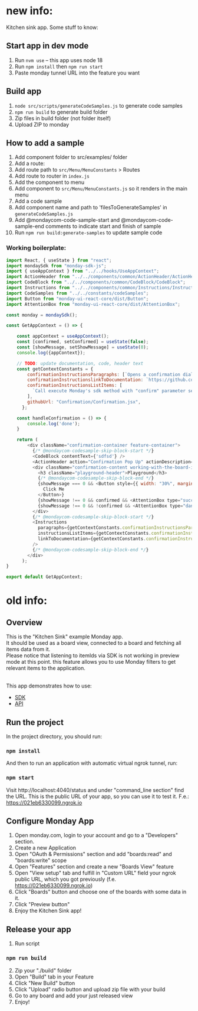 # new info: 
Kitchen sink app. Some stuff to know: 

## Start app in dev mode

1. Run `nvm use` – this app uses node 18
2. Run `npm install` then `npm run start`
3. Paste monday tunnel URL into the feature you want

## Build app

1. `node src/scripts/generateCodeSamples.js` to generate code samples
2. `npm run build` to generate build folder
3. Zip files in build folder (not folder itself)
4. Upload ZIP to monday

## How to add a sample

1. Add component folder to src/examples/ folder
2. Add a route:
  1. Add route path to `src/Menu/MenuConstants` > Routes
  2. Add route to router in `index.js`
3. Add the component to menu
  1. Add component to `src/Menu/MenuConstants.js` so it renders in the main menu
4. Add a code sample
  1. Add component name and path to 'filesToGenerateSamples' in `generateCodeSamples.js`
  2. Add @mondaycom-code-sample-start and @mondaycom-code-sample-end comments to indicate start and finish of sample
  3. Run `npm run build:generate-samples` to update sample code

### Working boilerplate:
```js
import React, { useState } from "react";
import mondaySdk from "monday-sdk-js";
import { useAppContext } from "../../hooks/UseAppContext";
import ActionHeader from "../../components/common/ActionHeader/ActionHeader";
import CodeBlock from "../../components/common/CodeBlock/CodeBlock";
import Instructions from "../../components/common/Instructions/Instructions";
import CodeSamples from "../../constants/codeSamples";
import Button from "monday-ui-react-core/dist/Button";
import AttentionBox from "monday-ui-react-core/dist/AttentionBox";

const monday = mondaySdk();

const GetAppContext = () => {

    const appContext = useAppContext();
    const [confirmed, setConfirmed] = useState(false);
    const [showMessage, setShowMessage] = useState(0);
    console.log({appContext});

    // TODO: update documentation, code, header text
    const getContextConstants = {
        confirmationInstructionsParagraphs: [`Opens a confirmation dialog to the user type 'confirm'`],
        confirmationInstructionslinkToDocumentation: `https://github.com/mondaycom/monday-sdk-js#mondayexecutetype-params`,
        confirmationInstructionsListItems: [
          `Call execute Monday's sdk method with "confirm" parameter sending the message content, buttons text.`,
        ],
        githubUrl: "Confirmation/Confirmation.jsx",
      };

    const handleConfirmation = () => {
        console.log('done');
    }

    return (
        <div className="confirmation-container feature-container">
          {/* @mondaycom-codesample-skip-block-start */}
          <CodeBlock contentText={'sdfsd'} /> 
          <ActionHeader action="Confirmation Pop Up" actionDescription="Using the SDK, open a confirmation pop up" />
          <div className="confirmation-content working-with-the-board-items">
            <h3 className="playground-header">Playground</h3>
            {/* @mondaycom-codesample-skip-block-end */}
            {showMessage === 0 && <Button style={{ width: "30%", margin: "30px 0" }} onClick={handleConfirmation}>
              Click Me
            </Button>}
            {showMessage !== 0 && confirmed && <AttentionBox type="success" text="Confirmed" title="Lets go!" />}
            {showMessage !== 0 && !confirmed && <AttentionBox type="danger" text="Denied" title="No way" />}
          </div>
          {/* @mondaycom-codesample-skip-block-start */}
          <Instructions
            paragraphs={getContextConstants.confirmationInstructionsParagraphs}
            instructionsListItems={getContextConstants.confirmationInstructionsListItems}
            linkToDocumentation={getContextConstants.confirmationInstructionslinkToDocumentation}
          />
          {/* @mondaycom-codesample-skip-block-end */}
        </div>
      );
}

export default GetAppContext;
```

# old info: 

## Overview

This is the "Kitchen Sink" example Monday app.
<br>It should be used as a board view, connected to a board and fetching all items data from it.
<br>Please notice that listening to itemIds via SDK is not working in preview mode at this point. this feature allows you to use Monday filters to get relevant items to the application.

<br>This app demonstrates how to use:

- [SDK](https://github.com/mondaycom/monday-sdk-js)
- [API](https://api.developer.monday.com/docs)

## Run the project

In the project directory, you should run:

### `npm install`

And then to run an application with automatic virtual ngrok tunnel, run:

### `npm start`

Visit http://localhost:4040/status and under "command_line section" find the URL. This is the public URL of your app, so you can use it to test it.
F.e.: https://021eb6330099.ngrok.io

## Configure Monday App

1. Open monday.com, login to your account and go to a "Developers" section.
2. Create a new Application
3. Open "OAuth & Permissions" section and add "boards:read" and "boards:write" scope
4. Open "Features" section and create a new "Boards View" feature
5. Open "View setup" tab and fulfill in "Custom URL" field your ngrok public URL, which you got previously (f.e. https://021eb6330099.ngrok.io)
6. Click "Boards" button and choose one of the boards with some data in it.
7. Click "Preview button"
8. Enjoy the Kitchen Sink app!
## Release your app

1. Run script

### `npm run build`

2. Zip your "./build" folder
3. Open "Build" tab in your Feature
4. Click "New Build" button
5. Click "Upload" radio button and upload zip file with your build
6. Go to any board and add your just released view
7. Enjoy!
